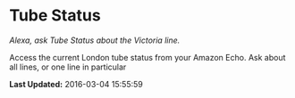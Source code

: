 # Tube Status
*Alexa, ask Tube Status about the Victoria line.*

Access the current London tube status from your Amazon Echo. Ask about all lines, or one line in particular

**Last Updated:** 2016-03-04 15:55:59
